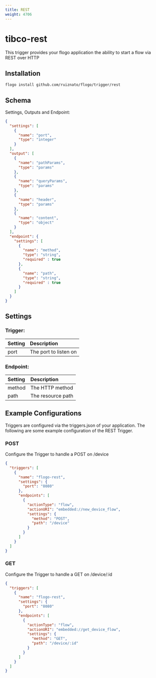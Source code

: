 ```yaml
---
title: REST
weight: 4706
---
```

# tibco-rest
This trigger provides your flogo application the ability to start a flow via REST over HTTP

## Installation

```bash
flogo install github.com/ruiznato/flogo/trigger/rest
```

## Schema
Settings, Outputs and Endpoint:

```json
{
  "settings": [
    {
      "name": "port",
      "type": "integer"
    }
  ],
  "output": [
    {
      "name": "pathParams",
      "type": "params"
    },
    {
      "name": "queryParams",
      "type": "params"
    },
    {
      "name": "header",
      "type": "params"
    },
    {
      "name": "content",
      "type": "object"
    }
  ],
  "endpoint": {
    "settings": [
      {
        "name": "method",
        "type": "string",
        "required" : true
      },
      {
        "name": "path",
        "type": "string",
        "required" : true
      }
    ]
  }
}
```
## Settings
### Trigger:
| Setting     | Description    |
|:------------|:---------------|
| port | The port to listen on |         
### Endpoint:
| Setting     | Description    |
|:------------|:---------------|
| method      | The HTTP method |         
| path        | The resource path  |


## Example Configurations

Triggers are configured via the triggers.json of your application. The following are some example configuration of the REST Trigger.

### POST
Configure the Trigger to handle a POST on /device

```json
{
  "triggers": [
    {
      "name": "flogo-rest",
      "settings": {
        "port": "8080"
      },
      "endpoints": [
        {
          "actionType": "flow",
          "actionURI": "embedded://new_device_flow",
          "settings": {
            "method": "POST",
            "path": "/device"
          }
        }
      ]
    }
  ]
}
```

### GET
Configure the Trigger to handle a GET on /device/:id

```json
{
  "triggers": [
    {
      "name": "flogo-rest",
      "settings": {
        "port": "8080"
      },
      "endpoints": [
        {
          "actionType": "flow",
          "actionURI": "embedded://get_device_flow",
          "settings": {
            "method": "GET",
            "path": "/device/:id"
          }
        }
      ]
    }
  ]
}
```
